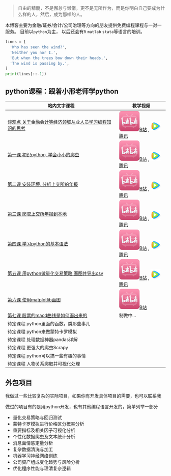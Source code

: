 > 自由的精髓，不是懈怠与懒惰，更不是无所作为，而是你明白自己要成为什么样的人，然后，成为那样的人。

本博客主要为金融/证券/会计/公司治理等方向的朋友提供免费编程课程与一对一服务。
目前以`python`为主， 以后还会有`R` `matlab` `stata`等语言的培训。

```python
lines = [
  'Who has seen the wind?',
  'Neither you nor I.',
  'But when the trees bow down their heads,',
  'The wind is passing by.',
]
print(lines[::-1])
```

## python课程：跟着小邢老师学python

站内文字课程 | 教学视频
--|--
[谈观点 关于金融会计等经济领域从业人员学习编程知识的思考](topic/20181110_viewpoint_about_learn_program.md) | <a href="https://www.bilibili.com/video/av35837780/" target="_blank"><img src="/topic/images/bilibili.png" />B站</a> , <a href="https://v.qq.com/x/page/g0791m24ohq.html" target="_blank"><img src="topic/images/v_qq.png" />腾讯</a>
[第一课 初识python, 学会小小的爬虫](topic/20181108_python_lesson1.md) | <a href="https://www.bilibili.com/video/av35831119/" target="_blank"><img src="/topic/images/bilibili.png" />B站</a> , <a href="https://v.qq.com/x/page/y0791vq97oj.html" target="_blank"><img src="topic/images/v_qq.png" />腾讯</a>
[第二课 安装环境, 分析上交所的年报](topic/20181109_python_lesson2.md) |  <a href="https://www.bilibili.com/video/av35860040/" target="_blank"><img src="/topic/images/bilibili.png" />B站</a> , <a href="https://v.qq.com/x/page/y0791agl9ov.html" target="_blank"><img src="topic/images/v_qq.png" />腾讯</a>
[第三课 爬取上交所年报到本地](topic/20181111_python_lesson3.md) |  <a href="https://www.bilibili.com/video/av35860657/" target="_blank"><img src="/topic/images/bilibili.png" />B站</a> , <a href="https://v.qq.com/x/page/u0791i2ejo7.html" target="_blank"><img src="topic/images/v_qq.png" />腾讯</a>
[第四课 学习python的基本语法](topic/20181113_python_lesson4.md) |  <a href="https://www.bilibili.com/video/av35890316/" target="_blank"><img src="/topic/images/bilibili.png" />B站</a> , <a href="https://v.qq.com/x/page/r0792927tiz.html" target="_blank"><img src="topic/images/v_qq.png" />腾讯</a>
[第五课 用python做量化交易策略 画图并导出csv](topic/20181114_python_lesson5.md) |  <a href="https://www.bilibili.com/video/av35982906/" target="_blank"><img src="/topic/images/bilibili.png" />B站</a> , <a href="https://v.qq.com/x/page/l0793478hgv.html" target="_blank"><img src="topic/images/v_qq.png" />腾讯</a>
[第六课 使用matplotlib画图](topic/20181130_python_lesson6.md) |   <a href="https://www.bilibili.com/video/av37162840/" target="_blank"><img src="/topic/images/bilibili.png" />B站</a>
[第七课 股票的macd曲线是如何画出来的](topic/20190322_python_lesson7.md) |   制做中...
待定课程 python里面的函数，类那些事儿 |
待定课程 python来做蒙特卡罗模拟 |
待定课程 处理数据神器pandas详解 |
待定课程 更强大的爬虫Scrapy |
待定课程 python可以搞一些有趣的事情 |
待定课程 人物关系爬取并可视化处理 |

## 外包项目
我做过一些比较复杂的实际项目，如果你有开发具体项目的需要，也可以联系我

做过的项目有的是用python开发，也有其他编程语言开发的，简单列举一部分

- 量化交易策略与回归测试
- 蒙特卡罗模拟进行价格区分概率分析
- 重要指标及相关因子可视化分析
- 个性化数据爬虫及文本统计分析
- 消息面情感定量分析
- 复杂数据清洗与加工
- 机器学习神经网络训练
- 公司资产组成变化趋势与风险分析
- 优化程序性能与理清复杂逻辑
